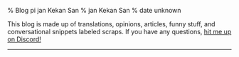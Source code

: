 % Blog pi jan Kekan San
% jan Kekan San
% date unknown

This blog is made up of translations, opinions, articles, funny stuff, and conversational snippets labeled scraps.
If you have any questions, [hit me up on Discord!](https://discord.com/users/497549183847497739)

---
